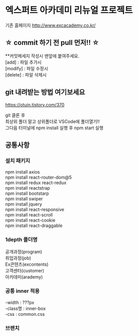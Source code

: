 # 엑스퍼트 아카데미 리뉴얼 프로젝트

기존 홈페이지 http://www.excacademy.co.kr/

## ☆ commit 하기 전 pull 먼저!! ☆

\*\*커밋메세지 작성시 맨앞에 붙여주세요.  
[add] : 파일 추가시  
[modify] : 파일 수정시  
[delete] : 파알 삭제시

## git 내려받는 방법 여기보세요

https://otuin.tistory.com/370

git 클론 후  
최상위 폴더 말고 상위폴더로 VSCode에 폴더열기!!  
그다음 터미널에 npm install 실행 후 npm start 실행

## 공통사항

### 설치 패키지

npm install axios  
npm install react-router-dom@5  
npm install redux react-redux  
npm install reactstrap  
npm install bootstarp  
npm install swiper  
npm install jquery  
npm install react-responsive   
npm install react-scroll  
npm install react-cookie    
npm install react-draggable   

### 1depth 폴더명

공개과정(program)  
취업과정(job)  
Ex콘텐츠(excontents)  
고객센터(customer)  
아카데미(arademy)

### 공통 inner 적용

-width : ???px  
-class명 : inner-box  
-css : common.css

### 브랜치
